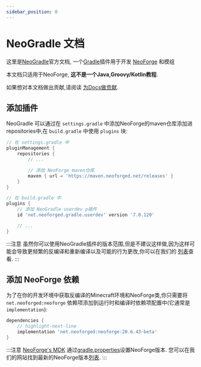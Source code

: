 ```yaml
---
sidebar_position: 0
---
```


# NeoGradle 文档

这里是[NeoGradle]官方文档, 一个[Gradle]插件用于开发 [NeoForge] 和模组

本文档只适用于NeoForge, **这不是一个Java,Groovy/Kotlin教程**.

如果想对本文档做出贡献,请阅读 [为Docs做贡献][contributing].

## 添加插件

NeoGradle 可以通过在 `settings.gradle` 中添加NeoForge的maven仓库添加进repositories中,在 `build.gradle` 中使用 `plugins` 块:

```gradle
// 在 settings.gradle 中
pluginManagement {
    repositories {
        // ...

        // 添加 NeoForge maven仓库
        maven { url = 'https://maven.neoforged.net/releases' }
    }
}
```

```gradle
// 在 build.gradle 中
plugins {
    // 添加 NeoGradle userdev p插件
    id 'net.neoforged.gradle.userdev' version '7.0.120'

    // ...
}
```

:::注意
虽然你可以使用NeoGradle插件的版本范围,但是不建议这样做,因为这样可能会导致更频繁的反编译和重新编译以及可能的行为更改,你可以在我们的 [列表][gradlelisting]查看.
:::

## 添加 NeoForge 依赖

为了在你的开发环境中获取反编译的Minecraft环境和NeoForge类,你只需要将 `net.neoforged:neoforge` 依赖项添加到运行时和编译时依赖项配置中(它通常是 `implementation`):

```gradle
dependencies {
    // highlight-next-line
    implementation 'net.neoforged:neoforge:20.6.43-beta'
}
```

:::注意
[NeoForge's MDK][mdk] 通过[gradle.properties][properties]设置NeoForge版本. 您可以在我们的网站找到最新的NeoForge版本[列表][neolisting].
:::

[NeoGradle]: https://github.com/neoforged/NeoGradle
[Gradle]: https://gradle.org/
[NeoForge]: https://github.com/neoforged/NeoForge
[contributing]: /contributing
[gradlelisting]: https://projects.neoforged.net/neoforged/neogradle
[neolisting]: https://projects.neoforged.net/neoforged/neoforge
[mdk]: https://github.com/neoforged/MDK
[properties]: https://github.com/neoforged/MDK/blob/a52ce16c8a1dd2d656edac482376f33385fe912c/gradle.properties#L19
